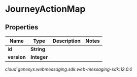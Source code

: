 # JourneyActionMap


## Properties

| Name | Type | Description | Notes |
| ------------ | ------------- | ------------- | ------------- |
| **id** | **String** |  |  |
| **version** | **Integer** |  |  |




_cloud.genesys.webmessaging.sdk:web-messaging-sdk:12.0.0_
